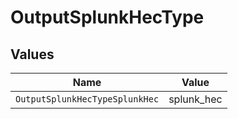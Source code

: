 # OutputSplunkHecType


## Values

| Name                           | Value                          |
| ------------------------------ | ------------------------------ |
| `OutputSplunkHecTypeSplunkHec` | splunk_hec                     |